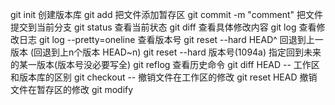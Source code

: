 git init							创建版本库
git add <file>						把文件添加暂存区
git commit -m "comment"				把文件提交到当前分支
git status							查看当前状态
git diff <file>						查看具体修改内容
git log								查看修改日志
git log --pretty=oneline			查看版本号
git reset --hard HEAD^				回退到上一版本 (回退到上n个版本 HEAD~n)
git reset --hard 版本号(1094a)		指定回到未来的某一版本(版本号没必要写全)
git reflog							查看历史命令
git diff HEAD -- <file>				工作区和版本库的区别
git checkout -- <file>				撤销文件在工作区的修改
git reset HEAD <file>				撤销文件在暂存区的修改
git modify


